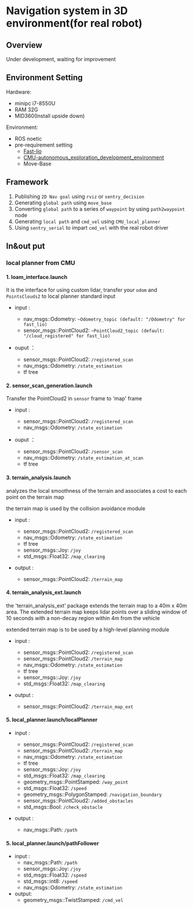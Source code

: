 # Navigation system in 3D environment(for real robot)

## Overview
Under development, waiting for improvement

## Environment Setting

Hardware:
- minipc i7-8550U
- RAM 32G
- MID360(Install upside down)


Environment:
- ROS noetic
- pre-requirement setting 
  - [Fast-lio](https://github.com/hku-mars/FAST_LIO)
  - [CMU-autonomous_exploration_development_environment](https://github.com/HongbiaoZ/autonomous_exploration_development_environment)
  - Move-Base


## Framework

 1. Publishing `2D Nav goal` using `rviz` or `sentry_decision`
 2. Generating `global path` using `move_base`
 3. Converting `global path` to a series of `waypoint` by using `path2waypoint` node
 4. Generating `local path` and `cmd_vel` using `CMU_local_planner`
 5. Using `sentry_serial` to impart `cmd_vel` with the real robot driver

## In&out put

### local planner from CMU

#### 1. loam_interface.launch
It is the interface for using custom lidar, transfer your `odom` and `PointsClouds2` to local planner standard input

- input :
  - nav_msgs::Odometry: `~Odometry_topic (default: "/Odometry" for fast_lio)`
  - sensor_msgs::PointCloud2: `~PointCloud2_topic (default: "/cloud_registered" for fast_lio)`


- ouput ：
  - sensor_msgs::PointCloud2: `/registered_scan` 
  - nav_msgs::Odometry: `/state_estimation`
  - tf tree

#### 2. sensor_scan_generation.launch
Transfer the PointCloud2 in `sensor` frame to 'map' frame

- input :
  - sensor_msgs::PointCloud2: `/registered_scan` 
  - nav_msgs::Odometry: `/state_estimation`


- ouput ：
  - sensor_msgs::PointCloud2: `/sensor_scan`
  - nav_msgs::Odometry: `/state_estimation_at_scan`
  - tf tree

#### 3. terrain_analysis.launch
analyzes the local smoothness of the terrain and associates a cost to each point on the terrain map

the terrain map is used by the collision avoidance module

- input :
  - sensor_msgs::PointCloud2: `/registered_scan` 
  - nav_msgs::Odometry: `/state_estimation`
  - tf tree
  - sensor_msgs::Joy: `/joy`
  - std_msgs::Float32: `/map_clearing`

- output : 
  - sensor_msgs::PointCloud2: `/terrain_map`

#### 4. terrain_analysis_ext.launch
 the 'terrain_analysis_ext' package extends the terrain map to a 40m x 40m area. The extended terrain map keeps lidar points over a sliding window of 10 seconds with a non-decay region within 4m from the vehicle

 extended terrain map is to be used by a high-level planning module

- input :
  - sensor_msgs::PointCloud2: `/registered_scan` 
  - sensor_msgs::PointCloud2: `/terrain_map`
  - nav_msgs::Odometry: `/state_estimation`
  - tf tree
  - sensor_msgs::Joy: `/joy`
  - std_msgs::Float32: `/map_clearing`

- output : 
  - sensor_msgs::PointCloud2: `/terrain_map_ext`


#### 5. local_planner.launch/localPlanner
- input :
  - sensor_msgs::PointCloud2: `/registered_scan` 
  - sensor_msgs::PointCloud2: `/terrain_map`
  - nav_msgs::Odometry: `/state_estimation`
  - tf tree
  - sensor_msgs::Joy: `/joy`
  - std_msgs::Float32: `/map_clearing`
  - geometry_msgs::PointStamped: `/way_point`
  - std_msgs::Float32: `/speed`
  - geometry_msgs::PolygonStamped: `/navigation_boundary`
  - sensor_msgs::PointCloud2: `/added_obstacles`
  - std_msgs::Bool: `/check_obstacle`

- output : 
  - nav_msgs::Path: `/path`

#### 5. local_planner.launch/pathFollower
- input :
  - nav_msgs::Path: `/path`
  - sensor_msgs::Joy: `/joy`
  - std_msgs::Float32: `/speed`
  - std_msgs::int8: `/speed`
  - nav_msgs::Odometry: `/state_estimation`
- output:
  - geometry_msgs::TwistStamped: `/cmd_vel`


<!-- 
## bug recording

### 1. Dynamic Obstacle
problem: When some dynamic obstacles passing by, there are some pointclouds would be saved and can not be automatically clear.

-  在清理体素数组时，有一个判断条件是(laserCloudTime - systemInitTime - point.intensity <decayTime || dis < noDecayDis)我觉得这里的或应该改成和


-->